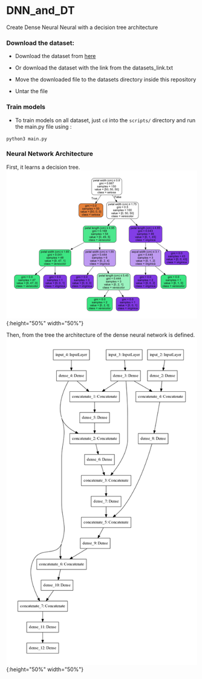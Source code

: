 # DNN_and_DT
Create Dense Neural Neural with a decision tree architecture


### Download the dataset:
* Download the dataset from [here](https://drive.google.com/drive/folders/1cr3L_qjH5-QF0zj-A2PSdlE6gfU1R3xs?usp=sharing)

* Or download the dataset with the link from the datasets_link.txt
* Move the downloaded file to the datasets directory inside this repository
* Untar the file


### Train models
* To train models on all dataset, just `cd` into the `scripts/` directory and run the main.py file using :

`python3 main.py` 

### Neural Network Architecture
First, it learns a decision tree.
![alt tag](images/decision_tree_iris.jpg){:height="50%" width="50%"}

Then, from the tree the architecture of the dense neural network is defined.
![alt tag](images/model_architecture_iris.jpg){:height="50%" width="50%"}

